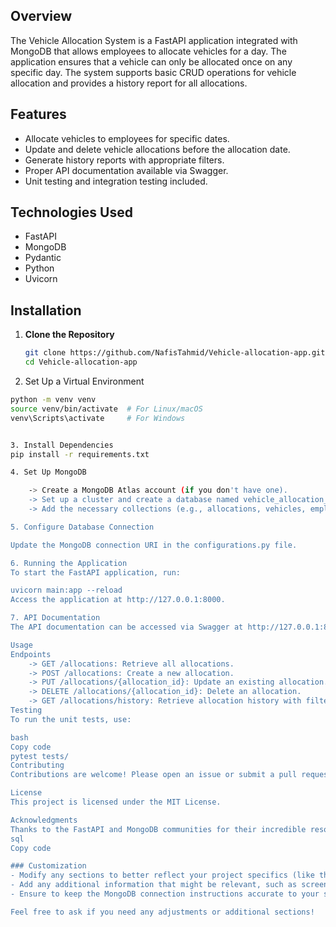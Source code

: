 ## Overview
The Vehicle Allocation System is a FastAPI application integrated with MongoDB that allows employees to allocate vehicles for a day. The application ensures that a vehicle can only be allocated once on any specific day. The system supports basic CRUD operations for vehicle allocation and provides a history report for all allocations.

## Features
- Allocate vehicles to employees for specific dates.
- Update and delete vehicle allocations before the allocation date.
- Generate history reports with appropriate filters.
- Proper API documentation available via Swagger.
- Unit testing and integration testing included.

## Technologies Used
- FastAPI
- MongoDB
- Pydantic
- Python
- Uvicorn

## Installation

1. **Clone the Repository**
   ```bash
   git clone https://github.com/NafisTahmid/Vehicle-allocation-app.git
   cd Vehicle-allocation-app

2. Set Up a Virtual Environment
```bash
python -m venv venv
source venv/bin/activate  # For Linux/macOS
venv\Scripts\activate     # For Windows


3. Install Dependencies
pip install -r requirements.txt

4. Set Up MongoDB

	-> Create a MongoDB Atlas account (if you don't have one).
	-> Set up a cluster and create a database named vehicle_allocation_db.
 	-> Add the necessary collections (e.g., allocations, vehicles, employees).

5. Configure Database Connection

Update the MongoDB connection URI in the configurations.py file.

6. Running the Application
To start the FastAPI application, run:

uvicorn main:app --reload
Access the application at http://127.0.0.1:8000.

7. API Documentation
The API documentation can be accessed via Swagger at http://127.0.0.1:8000/docs.

Usage
Endpoints
	-> GET /allocations: Retrieve all allocations.
 	-> POST /allocations: Create a new allocation.
	-> PUT /allocations/{allocation_id}: Update an existing allocation.
	-> DELETE /allocations/{allocation_id}: Delete an allocation.
	-> GET /allocations/history: Retrieve allocation history with filters.
Testing
To run the unit tests, use:

bash
Copy code
pytest tests/
Contributing
Contributions are welcome! Please open an issue or submit a pull request.

License
This project is licensed under the MIT License.

Acknowledgments
Thanks to the FastAPI and MongoDB communities for their incredible resources and support.
sql
Copy code

### Customization
- Modify any sections to better reflect your project specifics (like the API endpoints).
- Add any additional information that might be relevant, such as screenshots or examples.
- Ensure to keep the MongoDB connection instructions accurate to your setup.

Feel free to ask if you need any adjustments or additional sections!
